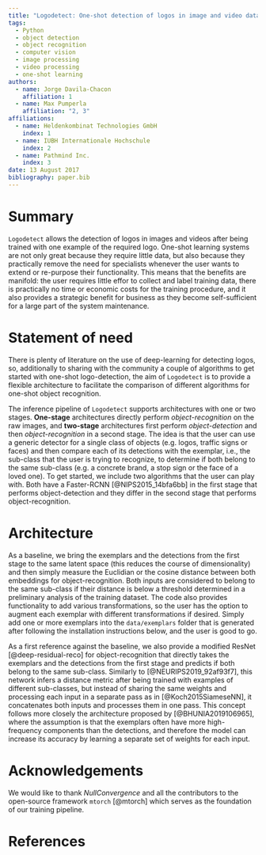 ```yaml
---
title: "Logodetect: One-shot detection of logos in image and video data"
tags:
  - Python
  - object detection
  - object recognition
  - computer vision
  - image processing
  - video processing
  - one-shot learning
authors:
  - name: Jorge Davila-Chacon
    affiliation: 1
  - name: Max Pumperla
    affiliation: "2, 3"
affiliations:
  - name: Heldenkombinat Technologies GmbH
    index: 1
  - name: IUBH Internationale Hochschule
    index: 2
  - name: Pathmind Inc.
    index: 3
date: 13 August 2017
bibliography: paper.bib
---
```


# Summary

`Logodetect` allows the detection of logos in images and videos after being trained with one example of the required logo.
One-shot learning systems are not only great because they require little data, but also because they practically remove the need for specialists whenever the user wants to extend or re-purpose their functionality.
This means that the benefits are manifold: the user requires little effor to collect and label training data, there is practically no time or economic costs for the training procedure, and it also provides a strategic benefit for business as they become self-sufficient for a large part of the system maintenance.

# Statement of need

There is plenty of literature on the use of deep-learning for detecting logos, so, additionally to sharing with the community a couple of algorithms to get started with one-shot logo-detection, the aim of `Logodetect` is to provide a flexible architecture to facilitate the comparison of different algorithms for one-shot object recognition.

The inference pipeline of `Logodetect` supports architectures with one or two stages. **One-stage** architectures directly perform _object-recognition_ on the raw images, and **two-stage** architectures first perform _object-detection_ and then _object-recognition_ in a second stage.
The idea is that the user can use a generic detector for a single class of objects (e.g. logos, traffic signs or faces) and then compare each of its detections with the exemplar, i.e., the sub-class that the user is trying to recognize, to determine if both belong to the same sub-class (e.g. a concrete brand, a stop sign or the face of a loved one).
To get started, we include two algorithms that the user can play with. Both have a Faster-RCNN [@NIPS2015_14bfa6bb] in the first stage that performs object-detection and they differ in the second stage that performs object-recognition.

# Architecture

As a baseline, we bring the exemplars and the detections from the first stage to the same latent space (this reduces the course of dimensionality) and then simply measure the Euclidian or the cosine distance between both embeddings for object-recognition. Both inputs are considered to belong to the same sub-class if their distance is below a threshold determined in a preliminary analysis of the training dataset.
The code also provides functionality to add various transformations, so the user has the option to augment each exemplar with different transformations if desired. Simply add one or more exemplars into the `data/exemplars` folder that is generated after following the installation instructions below, and the user is good to go.

As a first reference against the baseline, we also provide a modified ResNet [@deep-residual-reco] for object-recognition that directly takes the exemplars and the detections from the first stage and predicts if both belong to the same sub-class. Similarly to [@NEURIPS2019_92af93f7], this network infers a distance metric after being trained with examples of different sub-classes, but instead of sharing the same weights and processing each input in a separate pass as in [@Koch2015SiameseNN], it concatenates both inputs and processes them in one pass.
This concept follows more closely the architecture proposed by [@BHUNIA2019106965], where the assumption is that the exemplars often have more high-frequency components than the detections, and therefore the model can increase its accuracy by learning a separate set of weights for each input.

# Acknowledgements

We would like to thank _NullConvergence_ and all the contributors to the open-source framework `mtorch` [@mtorch] which serves as the foundation of our training pipeline.

# References
